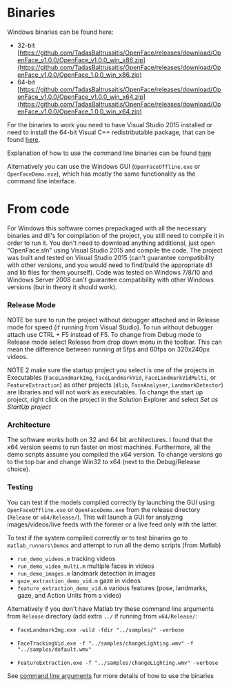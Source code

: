 # Binaries

Windows binaries can be found here:
- 32-bit [https://github.com/TadasBaltrusaitis/OpenFace/releases/download/OpenFace_v1.0.0/OpenFace_v1.0.0_win_x86.zip](https://github.com/TadasBaltrusaitis/OpenFace/releases/download/OpenFace_v1.0.0/OpenFace_1.0.0_win_x86.zip)
- 64-bit [https://github.com/TadasBaltrusaitis/OpenFace/releases/download/OpenFace_v1.0.0/OpenFace_v1.0.0_win_x64.zip](https://github.com/TadasBaltrusaitis/OpenFace/releases/download/OpenFace_v1.0.0/OpenFace_1.0.0_win_x64.zip)

For the binaries to work you need to have Visual Studio 2015 installed or need to install the 64-bit Visual C++ redistributable package, that can be found [here](https://www.microsoft.com/en-us/download/details.aspx?id=52685).

Explanation of how to use the command line binaries can be found [here](https://github.com/TadasBaltrusaitis/OpenFace/wiki/Command-line-arguments)

Alternatively you can use the Windows GUI (`OpenFaceOffline.exe` or `OpenFaceDemo.exe`), which has mostly the same functionality as the command line interface.

# From code
For Windows this software comes prepackaged with all the necessary binaries and dll's for compilation of the project, you still need to compile it in order to run it. You don't need to download anything additional, just open "OpenFace.sln" using Visual Studio 2015 and compile the code. The project was built and tested on Visual Studio 2015 (can't guarantee compatibility with other versions, and you would need to find/build the appropriate dll and lib files for them yourself). Code was tested on Windows 7/8/10 and Windows Server 2008 can't guarantee compatibility with other Windows versions (but in theory it should work). 

### Release Mode
NOTE be sure to run the project without debugger attached and in Release mode for speed (if running from Visual Studio). To run without debugger attach use CTRL + F5 instead of F5. To change from Debug mode to Release mode select Release from drop down menu in the toolbar. This can mean the difference between running at 5fps and 60fps on 320x240px videos. 

NOTE 2 make sure the startup project you select is one of the projects in Executables (`FaceLandmarkImg`, `FaceLandmarkVid`, `FaceLandmarkVidMulti`, or `FeatureExtraction`) as other projects (`dlib`, `FaceAnalyser`, `LandmarkDetector`) are libraries and will not work as executables. To change the start up project, right click on the project in the Solution Explorer and select *Set as StartUp project*

### Architecture
The software works both on 32 and 64 bit architectures. I  found that the x64 version seems to run faster on most machines. Furthermore, all the demo scripts assume you compiled the x64 version. To change versions go to the top bar and change Win32 to x64 (next to the Debug/Release choice).

### Testing

You can test if the models compiled correctly by launching the GUI using `OpenFaceOffline.exe` or `OpenFaceDemo.exe` from the release directory (`Release` or `x64/Release/`). This will launch a GUI for analyzing images/videos/live feeds with the former or a live feed only with the latter.

To test if the system compiled correctly or to test binaries go to `matlab_runners\Demos` and attempt to run all the demo scripts (from Matlab)
  - `run_demo_videos.m` tracking videos
  - `run_demo_video_multi.m` multiple faces in videos
  - `run_demo_images.m` landmark detection in images
  - `gaze_extraction_demo_vid.m` gaze in videos
  - `feature_extraction_demo_vid.m` various features (pose, landmarks, gaze, and Action Units from a video)

Alternatively if you don't have Matlab try these command line arguments from `Release` directory (add extra `../` if running from `x64/Release/`:

- `FaceLandmarkImg.exe -wild -fdir "../samples/" -verbose`

- `FaceTrackingVid.exe -f "../samples/changeLighting.wmv" -f "../samples/default.wmv"`

- `FeatureExtraction.exe -f "../samples/changeLighting.wmv" -verbose`

See [command line arguments](https://github.com/TadasBaltrusaitis/OpenFace/wiki/Command-line-arguments) for more details of how to use the binaries